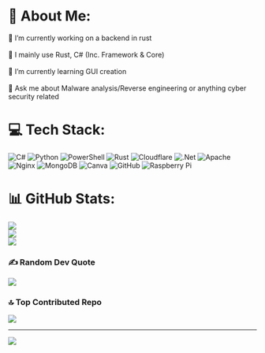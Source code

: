 # 💫 About Me:
🔭 I’m currently working on a backend in rust<br><br>🧠 I mainly use Rust, C# (Inc. Framework & Core)<br><br>🌱 I’m currently learning GUI creation<br><br>💬 Ask me about Malware analysis/Reverse engineering or anything cyber security related


# 💻 Tech Stack:
![C#](https://img.shields.io/badge/c%23-%23239120.svg?style=flat&logo=csharp&logoColor=white) ![Python](https://img.shields.io/badge/python-3670A0?style=flat&logo=python&logoColor=ffdd54) ![PowerShell](https://img.shields.io/badge/PowerShell-%235391FE.svg?style=flat&logo=powershell&logoColor=white) ![Rust](https://img.shields.io/badge/rust-%23000000.svg?style=flat&logo=rust&logoColor=white) ![Cloudflare](https://img.shields.io/badge/Cloudflare-F38020?style=flat&logo=Cloudflare&logoColor=white) ![.Net](https://img.shields.io/badge/.NET-5C2D91?style=flat&logo=.net&logoColor=white) ![Apache](https://img.shields.io/badge/apache-%23D42029.svg?style=flat&logo=apache&logoColor=white) ![Nginx](https://img.shields.io/badge/nginx-%23009639.svg?style=flat&logo=nginx&logoColor=white) ![MongoDB](https://img.shields.io/badge/MongoDB-%234ea94b.svg?style=flat&logo=mongodb&logoColor=white) ![Canva](https://img.shields.io/badge/Canva-%2300C4CC.svg?style=flat&logo=Canva&logoColor=white) ![GitHub](https://img.shields.io/badge/github-%23121011.svg?style=flat&logo=github&logoColor=white) ![Raspberry Pi](https://img.shields.io/badge/-RaspberryPi-C51A4A?style=flat&logo=Raspberry-Pi)
# 📊 GitHub Stats:
![](https://github-readme-stats.vercel.app/api?username=gf3xr&theme=dark&hide_border=true&include_all_commits=false&count_private=false)<br/>
![](https://github-readme-streak-stats.herokuapp.com/?user=gf3xr&theme=dark&hide_border=true)<br/>
![](https://github-readme-stats.vercel.app/api/top-langs/?username=gf3xr&theme=dark&hide_border=true&include_all_commits=false&count_private=false&layout=compact)


### ✍️ Random Dev Quote
![](https://quotes-github-readme.vercel.app/api?type=horizontal&theme=tokyonight)

### 🔝 Top Contributed Repo
![](https://github-contributor-stats.vercel.app/api?username=gf3xr&limit=5&theme=tokyonight&combine_all_yearly_contributions=true)

---
[![](https://visitcount.itsvg.in/api?id=gf3xr&icon=8&color=9)](https://visitcount.itsvg.in)

